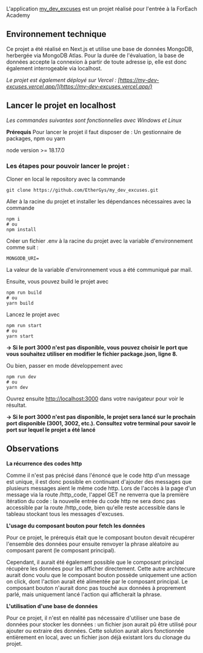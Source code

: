 L'application [my_dev_excuses](https://github.com/EtherGys/my_dev_excuses) est un projet réalisé pour l'entrée à la ForEach Academy


## Environnement technique

Ce projet a été réalisé en Next.js et utilise une base de données MongoDB, herbergée via MongoDB Atlas. Pour la durée de l'évaluation, la base de données accepte la connexion à partir de toute adresse ip, elle est donc également interrogeable via localhost.

_Le projet est également déployé sur Vercel : [https://my-dev-excuses.vercel.app/](https://my-dev-excuses.vercel.app/)_
## Lancer le projet en localhost
_Les commandes suivantes sont fonctionnelles avec Windows et Linux_

**Prérequis**
Pour lancer le projet il faut disposer de : 
Un gestionnaire de packages, npm ou yarn

node version >= 18.17.0

### Les étapes pour pouvoir lancer le projet : 


Cloner en local le repository avec la commande

```
git clone https://github.com/EtherGys/my_dev_excuses.git
```

Aller à la racine du projet et installer les dépendances nécessaires avec la commande
``` 
npm i 
# ou
npm install
```
Créer un fichier .env à la racine du projet avec la variable d'environnement comme suit : 

```
MONGODB_URI=
```

La valeur de la variable d'environnement vous a été communiqué par mail.


Ensuite, vous pouvez build le projet avec
``` 
npm run build
# ou
yarn build
```


Lancez le projet avec 
```
npm run start
# ou
yarn start
```
**-> Si le port 3000 n'est pas disponible, vous pouvez choisir le port que vous souhaitez utiliser en modifier le fichier package.json, ligne 8.**

Ou bien, passer en mode développement avec 
```
npm run dev
# ou
yarn dev
```

Ouvrez ensuite  [http://localhost:3000](http://localhost:3000) dans votre navigateur pour voir le résultat.


**-> Si le port 3000 n'est pas disponible, le projet sera lancé sur le prochain port disponible (3001, 3002, etc.). Consultez votre terminal pour savoir le port sur lequel le projet a été lancé**



## Observations

**La récurrence des codes http**

Comme il n'est pas précisé dans l'énoncé que le code http d'un message est unique, il est donc possible en continuant d'ajouter des messages que plusieurs messages aient le même code http. Lors de l'accès à la page d'un message via la route /http_code, l'appel GET ne renverra que la première itération du code : la nouvelle entrée du code http ne sera donc pas accessible par la route /http_code, bien qu'elle reste accessible dans le tableau stockant tous les messages d'excuses.

**L'usage du composant bouton pour fetch les données**

Pour ce projet, le prérequis était que le composant bouton devait récupérer l'ensemble des données pour ensuite renvoyer la phrase aléatoire au composant parent (le composant principal).

Cependant, il aurait été également possible que le composant principal récupère les données pour les afficher directement.
Cette autre architecure aurait donc voulu que le composant bouton possède uniquement une action on click, dont l'action aurait été alimentée par le composant principal. Le composant bouton n'aurait donc pas touché aux données à proprement parlé, mais uniquement lancé l'action qui afficherait la phrase. 

**L'utilisation d'une base de données**

Pour ce projet, il n'est en réalité pas nécessaire d'utiliser une base de données pour stocker les données : un fichier json aurait pû être utilisé pour ajouter ou extraire des données.
Cette solution aurait alors fonctionnée entièrement en local, avec un fichier json déjà existant lors du clonage du projet.